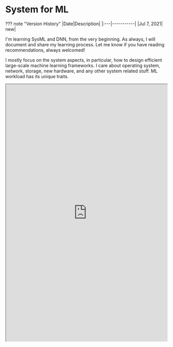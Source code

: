 # System for ML

??? note "Version History"
	|Date|Description|
	|:---|-----------|
	|Jul 7, 2021| new|

I'm learning SysML and DNN, from the very beginning.
As always, I will document and share my learning process.
Let me know if you have reading recommendations, always welcomed!

I mostly focus on the system aspects, in particular, how to design efficient large-scale machine learning frameworks.
I care about operating system, network, storage, new hardware, and any other system related stuff.
ML workload has its unique traits.

<iframe style="width: 100%; height: 800px;" frameborder="1" allowfullscreen 
	src="https://docs.google.com/document/d/e/2PACX-1vSKPS-jR7o2bwlnfMz5ICxauh8rO2APj534fHMs56FG8h1cqv_eRnRx9IfV-DloCHFmpeKrKhdJX9Ir/pub?embedded=true">
</iframe>
